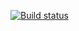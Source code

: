 [![Build status](https://ci.appveyor.com/api/projects/status/ov0gfdqj6k86f4wv?svg=true)](https://ci.appveyor.com/project/VldZhv/unit-3)
